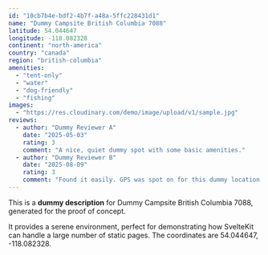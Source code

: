 ```yaml
---
id: "10cb7b4e-bdf2-4b7f-a48a-5ffc228431d1"
name: "Dummy Campsite British Columbia 7088"
latitude: 54.044647
longitude: -118.082328
continent: "north-america"
country: "canada"
region: "british-columbia"
amenities:
  - "tent-only"
  - "water"
  - "dog-friendly"
  - "fishing"
images:
  - "https://res.cloudinary.com/demo/image/upload/v1/sample.jpg"
reviews:
  - author: "Dummy Reviewer A"
    date: "2025-05-03"
    rating: 3
    comment: "A nice, quiet dummy spot with some basic amenities."
  - author: "Dummy Reviewer B"
    date: "2025-08-09"
    rating: 3
    comment: "Found it easily. GPS was spot on for this dummy location."
---
```


This is a **dummy description** for Dummy Campsite British Columbia 7088, generated for the proof of concept.

It provides a serene environment, perfect for demonstrating how SvelteKit can handle a large number of static pages. The coordinates are 54.044647, -118.082328.
